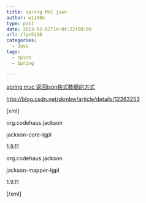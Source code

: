 ```yaml
---
title: spring MVC json
author: w1100n
type: post
date: 2013-02-02T14:04:22+00:00
url: /?p=5110
categories:
  - Java
tags:
  - spirn
  - Spring

---
```

[spring mvc 返回json格式数据的方式][1]

http://blog.csdn.net/skmbw/article/details/12263253

[xml]

<dependency>
  
<groupId>org.codehaus.jackson</groupId>
  
<artifactId>jackson-core-lgpl</artifactId>
  
<version>1.9.11</version>
  
</dependency>
  
<dependency>
  
<groupId>org.codehaus.jackson</groupId>
  
<artifactId>jackson-mapper-lgpl</artifactId>
  
<version>1.9.11</version>
  
</dependency>

[/xml]

 [1]: http://blog.csdn.net/skmbw/article/details/12263253
